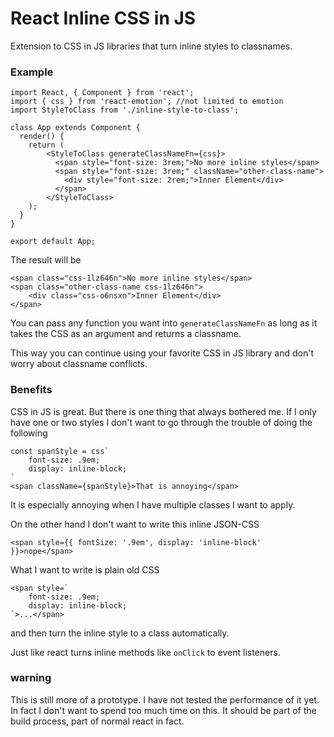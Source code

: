 # React Inline CSS in JS

Extension to CSS in JS libraries that turn inline styles to classnames.

### Example

```
import React, { Component } from 'react';
import { css } from 'react-emotion'; //not limited to emotion
import StyleToClass from './inline-style-to-class';

class App extends Component {
  render() {
    return (
        <StyleToClass generateClassNameFn={css}>
          <span style="font-size: 3rem;">No more inline styles</span>
          <span style="font-size: 3rem;" className="other-class-name">
            <div style="font-size: 2rem;">Inner Element</div>
          </span>
        </StyleToClass>
    );
  }
}

export default App;
```

The result will be

```
<span class="css-1lz646n">No more inline styles</span>
<span class="other-class-name css-1lz646n">
    <div class="css-o6nsxn">Inner Element</div>
</span>
```

You can pass any function you want into `generateClassNameFn` as long as it takes the CSS as an argument and returns a classname.

This way you can continue using your favorite CSS in JS library and don't worry about classname conflicts.

### Benefits 

CSS in JS is great. But there is one thing that always bothered me. 
If I only have one or two styles I don't want to go through the trouble of doing the following

```
const spanStyle = css`
    font-size: .9em;
    display: inline-block;
`
<span className={spanStyle}>That is annoying</span>
```

It is especially annoying when I have multiple classes I want to apply.

On the other hand I don't want to write this inline JSON-CSS

```
<span style={{ fontSize: '.9em', display: 'inline-block' }}>nope</span>
```

What I want to write is plain old CSS

```
<span style=`
    font-size: .9em;
    display: inline-block;
`>...</span>
```
and then turn the inline style to a class automatically.

Just like react turns inline methods like `onClick` to event listeners.

### warning

This is still more of a prototype. I have not tested the performance of it yet.
In fact I don't want to spend too much time on this. It should be part of the build process, part of normal react in fact.
